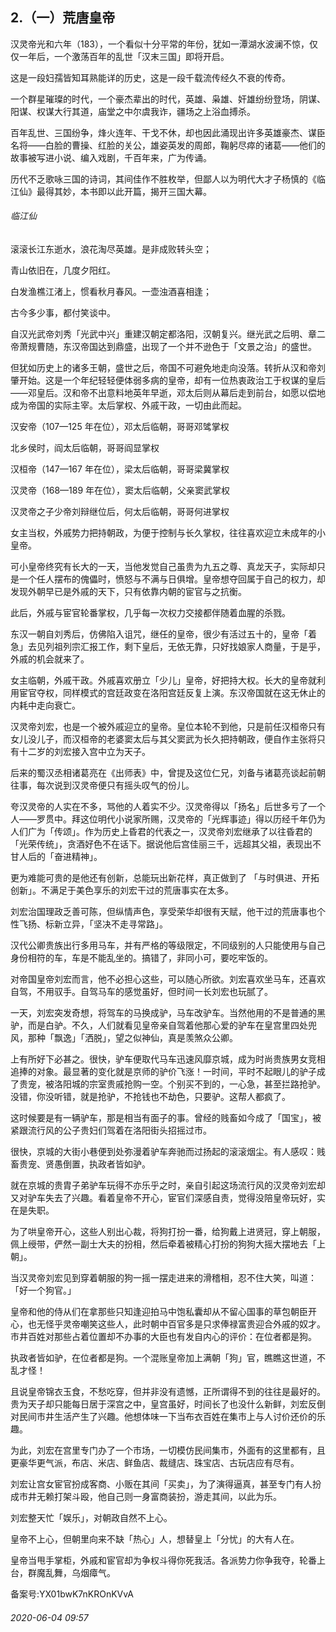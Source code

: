 ## 2.（一）荒唐皇帝
汉灵帝光和六年（183），一个看似十分平常的年份，犹如一潭湖水波澜不惊，仅仅一年后，一个激荡百年的乱世「汉末三国」即将开启。



这是一段妇孺皆知耳熟能详的历史，这是一段千载流传经久不衰的传奇。



一个群星璀璨的时代，一个豪杰辈出的时代，英雄、枭雄、奸雄纷纷登场，阴谋、阳谋、权谋大行其道，庙堂之中尔虞我诈，疆场之上浴血搏杀。



百年乱世、三国纷争，烽火连年、干戈不休，却也因此涌现出许多英雄豪杰、谋臣名将——白脸的曹操、红脸的关公，雄姿英发的周郎，鞠躬尽瘁的诸葛——他们的故事被写进小说、编入戏剧，千百年来，广为传诵。



历代不乏歌咏三国的诗词，其间佳作不胜枚举，但鄙人以为明代大才子杨慎的《临江仙》最得其妙，本书即以此开篇，揭开三国大幕。



###### 临江仙


滚滚长江东逝水，浪花淘尽英雄。是非成败转头空；



青山依旧在，几度夕阳红。



白发渔樵江渚上，惯看秋月春风。一壶浊酒喜相逢；



古今多少事，都付笑谈中。



自汉光武帝刘秀「光武中兴」重建汉朝定都洛阳，汉朝复兴。继光武之后明、章二帝萧规曹随，东汉帝国达到鼎盛，出现了一个并不逊色于「文景之治」的盛世。



但犹如历史上的诸多王朝，盛世之后，帝国不可避免地走向没落。转折从汉和帝刘肇开始。这是一个年纪轻轻便体弱多病的皇帝，却有一位热衷政治工于权谋的皇后——邓皇后。汉和帝不出意料地英年早逝，邓太后则从幕后走到前台，如愿以偿地成为帝国的实际主宰。太后掌权、外戚干政，一切由此而起。



汉安帝（107—125 年在位），邓太后临朝，哥哥邓骘掌权



北乡侯时，阎太后临朝，哥哥阎显掌权



汉桓帝（147—167 年在位），梁太后临朝，哥哥梁冀掌权



汉灵帝（168—189 年在位），窦太后临朝，父亲窦武掌权



汉灵帝之子少帝刘辩继位后，何太后临朝，哥哥何进掌权



女主当权，外戚势力把持朝政，为便于控制与长久掌权，往往喜欢迎立未成年的小皇帝。



可小皇帝终究有长大的一天，当他发觉自己虽贵为九五之尊、真龙天子，实际却只是一个任人摆布的傀儡时，愤怒与不满与日俱增。皇帝想夺回属于自己的权力，却发现外朝早已是外戚的天下，只有依靠内朝的宦官与之抗衡。



此后，外戚与宦官轮番掌权，几乎每一次权力交接都伴随着血腥的杀戮。



东汉一朝自刘秀后，仿佛陷入诅咒，继任的皇帝，很少有活过五十的，皇帝「着急」去见列祖列宗汇报工作，剩下皇后，无依无靠，只好找娘家人商量，于是乎，外戚的机会就来了。



女主临朝，外戚干政。外戚喜欢册立「少儿」皇帝，好把持大权。长大的皇帝就利用宦官夺权，同样模式的宫廷政变在洛阳宫廷反复上演。东汉帝国就在这无休止的内耗中走向衰亡。



汉灵帝刘宏，也是一个被外戚迎立的皇帝。皇位本轮不到他，只是前任汉桓帝只有女儿没儿子，而汉桓帝的老婆窦太后与其父窦武为长久把持朝政，便自作主张将只有十二岁的刘宏接入宫中立为天子。



后来的蜀汉丞相诸葛亮在《出师表》中，曾提及这位仁兄，刘备与诸葛亮谈起前朝往事，每次说到汉灵帝便只有摇头叹气的份儿。



夸汉灵帝的人实在不多，骂他的人着实不少。汉灵帝得以「扬名」后世多亏了一个人——罗贯中。拜这位明代小说家所赐，汉灵帝的「光辉事迹」得以历经千年仍为人们广为「传颂」。作为历史上昏君的代表之一，汉灵帝刘宏继承了以往昏君的「光荣传统」，贪酒好色不在话下。据说他后宫佳丽三千，远超其父祖，表现出不甘人后的「奋进精神」。



更为难能可贵的是他还有创新，总能玩出新花样，真正做到了 「与时俱进、开拓创新」。不满足于美色享乐的刘宏干过的荒唐事实在太多。



刘宏治国理政乏善可陈，但纵情声色，享受荣华却很有天赋，他干过的荒唐事也个性飞扬、标新立异，「坚决不走寻常路」。



汉代公卿贵族出行多用马车，并有严格的等级限定，不同级别的人只能使用与自己身份相符的车，车是不能乱坐的。搞错了，非同小可，要吃牢饭的。



对帝国皇帝刘宏而言，他不必担心这些，可以随心所欲。刘宏喜欢坐马车，还喜欢自驾，不用驭手。自驾马车的感觉虽好，但时间一长刘宏也玩腻了。



一天，刘宏突发奇想，将驾车的马换成驴，马车改驴车。当然他用的不是普通的黑驴，而是白驴。不久，人们就看见皇帝亲自驾着他那心爱的驴车在皇宫里四处兜风，那种「飘逸」「洒脱」，望之似神仙，真是羡煞众公卿。



上有所好下必甚之。很快，驴车便取代马车迅速风靡京城，成为时尚贵族男女竞相追捧的对象。最显著的变化就是京师的驴价飞涨！一时间，平时不起眼儿的驴子成了贵宠，被洛阳城的宗室贵戚抢购一空。个别买不到的，一心急，甚至拦路抢驴。没错，你没听错，就是抢驴，不抢钱也不劫色，只要驴。这帮人都疯了。



这时候要是有一辆驴车，那是相当有面子的事。曾经的贱畜如今成了「国宝」，被紧跟流行风的公子贵妇们驾着在洛阳街头招摇过市。



很快，京城的大街小巷便到处弥漫着驴车奔驰而过扬起的滚滚烟尘。有人感叹：贱畜贵宠、贤愚倒置，执政者皆如驴。



就在京城的贵胄子弟驴车玩得不亦乐乎之时，亲自引起这场流行风的汉灵帝刘宏却又对驴车失去了兴趣。看着皇帝不开心，宦官们深感自责，觉得没陪皇帝玩好，实在是失职。



为了哄皇帝开心，这些人别出心裁，将狗打扮一番，给狗戴上进贤冠，穿上朝服，佩上绶带，俨然一副士大夫的扮相，然后牵着被精心打扮的狗狗大摇大摆地去「上朝」。



当汉灵帝刘宏见到穿着朝服的狗一摇一摆走进来的滑稽相，忍不住大笑，叫道：「好一个狗官。」



皇帝和他的侍从们在拿那些只知逢迎拍马中饱私囊却从不留心国事的草包朝臣开心，也无怪乎灵帝嘲笑这些人，此时朝中百官多是只求俸禄富贵迎合外戚的奴才。市井百姓对那些占着位置却不办事的大臣也有发自内心的评价：在位者都是狗。



执政者皆如驴，在位者都是狗。一个混账皇帝加上满朝「狗」官，瞧瞧这世道，不乱才怪！



且说皇帝锦衣玉食，不愁吃穿，但并非没有遗憾，正所谓得不到的往往是最好的。贵为天子却只能每日居于深宫之中，皇宫虽好，时间长了也没什么新鲜，刘宏反倒对民间市井生活产生了兴趣。他想体味一下当布衣百姓在集市上与人讨价还价的乐趣。



为此，刘宏在宫里专门办了一个市场，一切模仿民间集市，外面有的这里都有，且更豪华更气派，布店、米店、鲜鱼店、裁缝店、珠宝店、古玩店应有尽有。



刘宏让宫女宦官扮成客商、小贩在其间「买卖」，为了演得逼真，甚至专门有人扮成市井无赖打架斗殴，他自己则一身富商装扮，游走其间，以此为乐。



刘宏整天忙「娱乐」，对朝政自然不上心。



皇帝不上心，但朝里向来不缺「热心」人，想替皇上「分忧」的大有人在。



皇帝当甩手掌柜，外戚和宦官却为争权斗得你死我活。各派势力你争我夺，轮番上台，群魔乱舞，乌烟瘴气。



备案号:YX01bwK7nKROnKVvA


###### 2020-06-04 09:57

